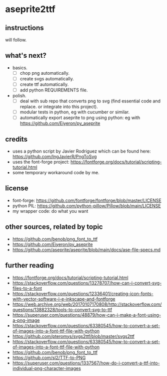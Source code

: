 # aseprite2ttf

## instructions 

will follow.

## what's next?

 - basics.
   - [ ] chop png automatically.
   - [ ] create svgs automatically.
   - [ ] create ttf automatically.
   - [ ] add python REQUIREMENTS file.

 - polish.
   - [ ] deal with sub repo that converts png to svg (find essential code and replace. or integrate into this project).
   - [ ] modular tests in python, eg with cucumber or similar.
   - [ ] automatically export aseprite to png using python: eg with https://github.com/Eiyeron/py_aseprite

## credits

 - uses a python script by Javier Rodriguez which can be found here: https://github.com/IngJavierR/PngToSvg
 - uses the font-forge project: https://fontforge.org/docs/tutorial/scripting-tutorial.html
 - some temporary workaround code by me.

## license

 - font-forge: https://github.com/fontforge/fontforge/blob/master/LICENSE
 - python PIL: https://github.com/python-pillow/Pillow/blob/main/LICENSE
 - my wrapper code: do what you want

## other sources, related by topic

 - https://github.com/benob/png_font_to_ttf
 - https://github.com/Eiyeron/py_aseprite
 - https://github.com/aseprite/aseprite/blob/main/docs/ase-file-specs.md

## further reading

 - https://fontforge.org/docs/tutorial/scripting-tutorial.html
 - https://stackoverflow.com/questions/13278707/how-can-i-convert-svg-files-to-a-font
 - https://stackoverflow.com/questions/12336401/creating-icon-fonts-with-vector-software-i-e-inkscape-and-fontforge
 - https://web.archive.org/web/20170107170808/http://stackoverflow.com/questions/13882328/tools-to-convert-svg-to-ttf
 - https://superuser.com/questions/48879/how-can-i-make-a-font-using-a-png-image
 - https://stackoverflow.com/questions/63380545/how-to-convert-a-set-of-images-into-a-font-ttf-file-with-python
 - https://github.com/pteromys/svgs2ttf/blob/master/svgs2ttf
 - https://stackoverflow.com/questions/63380545/how-to-convert-a-set-of-images-into-a-font-ttf-file-with-python
 - https://github.com/benob/png_font_to_ttf
 - https://github.com/sl2/TTF-to-PNG
 - https://superuser.com/questions/1337567/how-do-i-convert-a-ttf-into-individual-png-character-images

